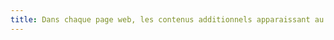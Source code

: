 ```yaml
---
title: Dans chaque page web, les contenus additionnels apparaissant au survol, à la prise de focus ou à l’activation d’un [composant d’interface](#composant-d-interface) sont-ils si nécessaire atteignables au clavier ?
---
```

